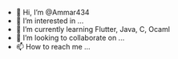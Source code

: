 - 👋 Hi, I’m @Ammar434
- 👀 I’m interested in ...
- 🌱 I’m currently learning Flutter, Java, C, Ocaml
- 💞️ I’m looking to collaborate on ...
- 📫 How to reach me ...

<!---
Ammar434/Ammar434 is a ✨ special ✨ repository because its `README.md` (this file) appears on your GitHub profile.
You can click the Preview link to take a look at your changes.
--->
